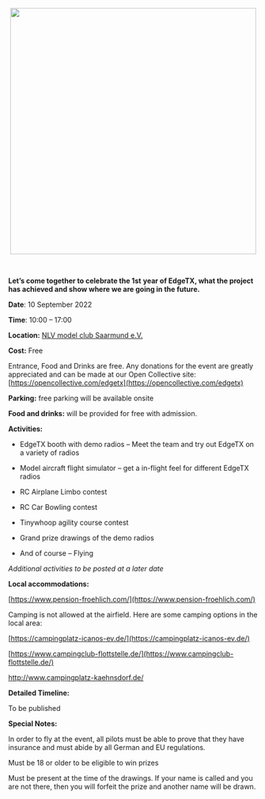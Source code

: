 

<p></p> 


<p align="center">
<a><img src="https://github.com/phileville/edgetx.github.io/blob/master/images/EXTFEST.png?raw=true" align="center" width="497"></a>
</P>


 <p>&nbsp;</p> 

 
**Let’s come to****gether to celebrate the 1****st** **year of EdgeTX, what the project has achieved and show where we are going in the future.**

**Date**: 10 September 2022

**Time**: 10:00 – 17:00

**Location:** [NLV model club Saarmund e.V.](https://goo.gl/maps/Apm9M4Xu2A2UBwNLA)

**Cost:** Free

Entrance, Food and Drinks are free.  Any donations for the event are greatly appreciated and can be made at our Open Collective site: [https://opencollective.com/edgetx](https://opencollective.com/edgetx)

**Parking:** free parking will be available onsite

**Food and drinks:** will be provided for free with admission.

**Activities:**

- EdgeTX booth with demo radios – Meet the team and try out EdgeTX on a variety of radios

- Model aircraft flight simulator – get a in-flight feel for different EdgeTX radios

- RC Airplane Limbo contest

- RC Car Bowling contest

- Tinywhoop agility course contest

- Grand prize drawings of the demo radios

- And of course – Flying

*Additional activities to be posted at a later date*

**Local accommodations:**

[https://www.pension-froehlich.com/](https://www.pension-froehlich.com/)

Camping is not allowed at the airfield. Here are some camping options in the local area:

[https://campingplatz-icanos-ev.de/](https://campingplatz-icanos-ev.de/)

[https://www.campingclub-flottstelle.de/](https://www.campingclub-flottstelle.de/)

http://www.campingplatz-kaehnsdorf.de/

**Detailed Timeline:**

To be published

**Special Notes:**

In order to fly at the event, all pilots must be able to prove that they have insurance and must abide by all German and EU regulations.

Must be 18 or older to be eligible to win prizes

Must be present at the time of the drawings. If your name is called and you are not there, then you will forfeit the prize and another name will be drawn.